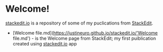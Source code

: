 # Welcome!

[stackedit.io](https://justineuro.github.io/stackedit.io) is a repository of some of my puclications from [StackEdit](https://stackedit.io).

- [Welcome file.md](https://justineuro.github.io/stackedit.io/'Welcome file.md') - 
is the Welcome page from StackEdit; my first puiblication created using [stackedit.io](https://justineuro.github.io/stackedit.io) app
